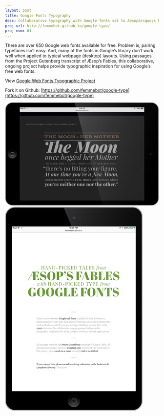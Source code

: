 ```yaml
---
layout: post
title: Google Fonts Typography
desc: Collaborative typography with Google fonts set to Aesop&rsquo;s Fables
proj-url: http://femmebot.github.io/google-type/
proj-num: 01
---
```



There are over 650 Google web fonts available for free. Problem is, pairing typefaces isn&rsquo;t easy. And, many of the fonts in Google&rsquo;s library don&rsquo;t work well when applied to typical webpage (desktop) layouts. Using passages from the Project Gutenberg transcript of Æsop&rsquo;s Fables, this collaborative, ongoing project helps provide typographic inspiration for using Google&rsquo;s free web fonts.

View [Google Web Fonts Typographic Project](http://femmebot.github.io/google-type/)

Fork it on Github: [https://github.com/femmebot/google-type](https://github.com/femmebot/google-type)


![Google Fonts Typography Project](../images/01-h.png)
![Google Fonts Typography Project](../images/01-v.png)
